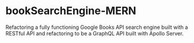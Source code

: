 # bookSearchEngine-MERN
Refactoring a fully functioning Google Books API search engine built with a RESTful API and refactoring to be a GraphQL API built with Apollo Server. 
